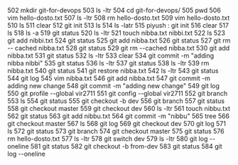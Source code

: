 502  mkdir git-for-devops
  503  ls -ltr
  504  cd git-for-devops/
  505  pwd
  506  vim hello-dosto.txt
  507  ls -ltr
  508  rm hello-dosto.txt
  509  vim hello-dosto.txt
  510  ls
  511  clear
  512  git init
  513  ls
  514  ls -latr
  515  piyush : git init
  516  clear
  517  ls
  518  ls -a
  519  git status
  520  ls -ltr
  521  touch nibba.txt nibbi.txt
  522  ls
  523  git add nibbi.txt
  524  git status
  525  git add nibba.txt
  526  git status
  527  git rm -- cached nibba.txt
  528  git status
  529  git rm --cached nibba.txt
  530  git add nibba.txt
  531  git status
  532  ls -ltr
  533  clear
  534  git commit -m "adding nibba nibbi"
  535  git status
  536  ls -ltr
  537  git status
  538  ls -ltr
  539  rm nibba.txt
  540  git status
  541  git restore nibba.txt
  542  ls -ltr
  543  git status
  544  git log
  545  vim nibba.txt
  546  git add nibba.txt
  547  git commit -m adding new change
  548  git commit -m "adding new change"
  549  git log
  550  git profile --global vir2711
  551  git config --global vir2711
  552  git branch
  553  ls
  554  git status
  555  git checkout -b dev
  556  git branch
  557  git status
  558  git checkout master
  559  git checkout dev
  560  ls -ltr
  561  touch nibbu.txt
  562  git status
  563  git add nibbu.txt
  564  git commit -m "nibbu"
  565  tree
  566  git checkout master
  567  ls
  568  git log
  569  git checkout dev
  570  git log
  571  ls
  572  git status
  573  git branch
  574  git checkout master
  575  git status
  576  rm hello-dosto.txt
  577  ls -ltr
  578  git switch dev
  579  ls -ltr
  580  git log --oneline
  581  git status
  582  git checkout -b from-dev
  583  git status
  584  git log --oneline
